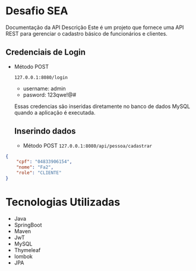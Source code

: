# Desafio SEA

Documentação da API
Descrição
Este é um projeto que fornece uma API REST para gerenciar o cadastro básico de funcionários e clientes.

## Credenciais de Login
* Método POST
  
  `127.0.0.1:8080/login`
  
  * username: admin
  * pasword: 123qwe!@#

  Essas credencias são inseridas diretamente no banco de dados MySQL quando a aplicação é executada.

  ## Inserindo dados
  * Método POST
  `127.0.0.1:8080/api/pessoa/cadastrar`
```json
{
    "cpf": "04833906154",
    "nome": "Fa2",
    "role": "CLIENTE"
}
```

# Tecnologias Utilizadas
* Java
* SpringBoot
* Maven
* JwT
* MySQL
* Thymeleaf
* lombok
* JPA
